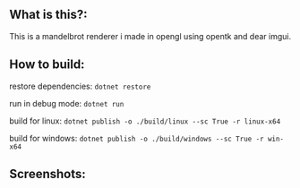 ## What is this?:

This is a mandelbrot renderer i made in opengl using opentk and dear imgui.

## How to build:

restore dependencies: ``dotnet restore``

run in debug mode: ``dotnet run``

build for linux: ``dotnet publish -o ./build/linux --sc True -r linux-x64``

build for windows: ``dotnet publish -o ./build/windows --sc True -r win-x64``

## Screenshots:
